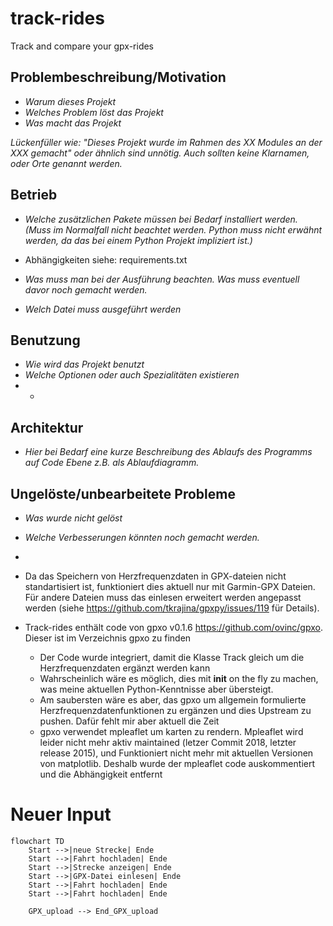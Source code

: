 # track-rides
Track and compare your gpx-rides

## Problembeschreibung/Motivation
 - *Warum dieses Projekt*
 - *Welches Problem löst das Projekt*
 - *Was macht das Projekt*

*Lückenfüller wie: "Dieses Projekt wurde im Rahmen des XX Modules an der XXX gemacht" oder ähnlich sind unnötig. Auch sollten keine Klarnamen, oder Orte genannt werden.*
## Betrieb
 - *Welche zusätzlichen Pakete müssen bei Bedarf installiert werden. (Muss im Normalfall nicht beachtet werden. Python muss nicht erwähnt werden, da das bei einem Python Projekt impliziert ist.)*
 - Abhängigkeiten siehe: requirements.txt

 - *Was muss man bei der Ausführung beachten. Was muss eventuell davor noch gemacht werden.*
 - *Welch Datei muss ausgeführt werden*

## Benutzung
- *Wie wird das Projekt benutzt*
- *Welche Optionen oder auch Spezialitäten existieren*
- *

## Architektur
- *Hier bei Bedarf eine kurze Beschreibung des Ablaufs des Programms auf Code Ebene z.B. als Ablaufdiagramm.*

## Ungelöste/unbearbeitete Probleme
 - *Was wurde nicht gelöst*
 - *Welche Verbesserungen könnten noch gemacht werden.*
 - 

 - Da das Speichern von Herzfrequenzdaten in GPX-dateien nicht standartisiert ist, funktioniert dies aktuell nur mit Garmin-GPX Dateien. Für andere Dateien muss das einlesen erweitert werden angepasst werden (siehe https://github.com/tkrajina/gpxpy/issues/119 für Details). 
 - Track-rides enthält code von gpxo v0.1.6 https://github.com/ovinc/gpxo. Dieser ist im Verzeichnis gpxo zu finden
    - Der Code wurde integriert, damit die Klasse Track gleich um die Herzfrequenzdaten ergänzt werden kann
    - Wahrscheinlich wäre es möglich, dies mit __init__ on the fly zu machen, was meine aktuellen Python-Kenntnisse aber übersteigt.
    - Am saubersten wäre es aber, das gpxo um allgemein formulierte Herzfrequenzdatenfunktionen zu ergänzen und dies Upstream zu pushen. Dafür fehlt mir aber aktuell die Zeit
    - gpxo verwendet mpleaflet um karten zu rendern. Mpleaflet wird leider nicht mehr aktiv maintained (letzer Commit 2018, letzter release 2015), und Funktioniert nicht mehr mit aktuellen Versionen von matplotlib. Deshalb wurde der mpleaflet code auskommentiert und die Abhängigkeit entfernt 

# Neuer Input
```mermaid
flowchart TD
    Start -->|neue Strecke| Ende
    Start -->|Fahrt hochladen| Ende
    Start -->|Strecke anzeigen| Ende
    Start -->|GPX-Datei einlesen| Ende
    Start -->|Fahrt hochladen| Ende
    Start -->|Fahrt hochladen| Ende

    GPX_upload --> End_GPX_upload
```